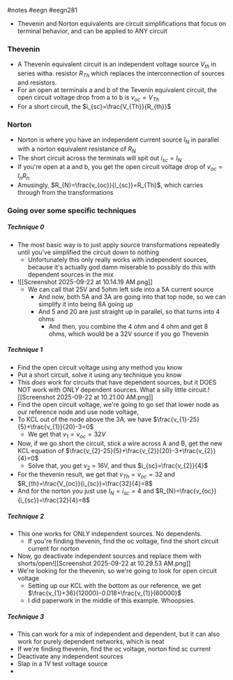 #notes #eegn  #eegn281  



- Thevenin and Norton equivalents are circuit simplifications that focus on terminal behavior, and can be applied to ANY circuit
### Thevenin
- A Thevenin equivalent circuit is an independent voltage source $V_{th}$ in series witha. resistor $R_{Th}$ which replaces the interconnection of sources and resistors.
- For an open at terminals a and b of the Tevenin equivalent circuit, the open circuit voltage drop from a to b is $v_{oc}=V_{Th}$
- For a short circuit, the $i_{sc}=\frac{V_{Th}}{R_{th}}$

### Norton
- Norton is where you have an independent current source $I_{N}$ in parallel with a norton equivalent resistance of $R_{N}$
- The short circuit across the terminals will spit out $i_{sc}=I_{N}$
- If you're open at a and b, you get the open circuit voltage drop of $v_{oc}=I_{n}R_{n}$
- Amusingly, $R_{N}=\frac{v_{oc}}{i_{sc}}=R_{Th}$, which carries through from the transformations
### Going over some specific techniques

##### Technique 0
- The most basic way is to just apply source transformations repeatedly until you've simplified the circuit down to nothing
	- Unfortunately this only really works with independent sources, because it's actually god damn miserable to possibly do this with dependent sources in the mix
- ![[Screenshot 2025-09-22 at 10.14.19 AM.png]]
	- We can call that 25V and 5ohm left side into a 5A current source
		- And now, both 5A and 3A are going into that top node, so we can simplify it into being 8A going up
		- And 5 and 20 are just straight up in parallel, so that turns into 4 ohms
			- And then, you combine the 4 ohm and 4 ohm and get 8 ohms, which would be a 32V source if you go Thevenin 
##### Technique 1
- Find the open circuit voltage using any method you know
- Put a short circuit, solve it using any technique you know
- This *does* work for circuits that have dependent sources, but it DOES NOT work with *ONLY* dependent sources. What a silly little circuit.![[Screenshot 2025-09-22 at 10.21.00 AM.png]]
- Find the open circuit voltage, we're going to go set that lower node as our reference node and use node voltage, 
- To KCL out of the node above the 3A, we have $\frac{v_{1}-25}{5}+\frac{v_{1}}{20}-3=0$
	- We get that $v_{1}=v_{oc}=32V$
- Now, if we go short the circuit, stick a wire across A and B, get the new KCL equation of $\frac{v_{2}-25}{5}+\frac{v_{2}}{20}-3+\frac{v_{2}}{4}=0$
	- Solve that, you get $v_{2}$ = 16V, and thus $i_{sc}=\frac{v_{2}}{4}$
- For the thevenin result, we get that $v_{Th}=v_{oc}=32$ and $R_{th}=\frac{V_{oc}}{i_{sc}}=\frac{32}{4}=8$
- And for the norton you just use $I_{N}=i_{sc}=4$ and $R_{N}=\frac{v_{oc}}{i_{sc}}=\frac{32}{4}=8$
##### Technique 2
- This one works for ONLY independent sources. No dependents.
	- If you're finding thevenin, find the oc voltage, find the short circuit current for norton
- Now, go deactivate independent sources and replace them with shorts/open![[Screenshot 2025-09-22 at 10.29.53 AM.png]]
- We're looking for the thevenin, so we're going to look for open circuit voltage
	- Setting up our KCL with the bottom as our reference, we get $\frac{v_{1}+36}{12000}-0.018+\frac{v_{1}}{60000}$
	- I did paperwork in the middle of this example. Whoopsies.
##### Technique 3
- This can work for a mix of independent and dependent, but it can also work for purely dependent networks, which is neat
- If we're finding thevenin, find the oc voltage, norton find sc current
- Deactivate any independent sources
- Slap in a 1V test voltage source
- 